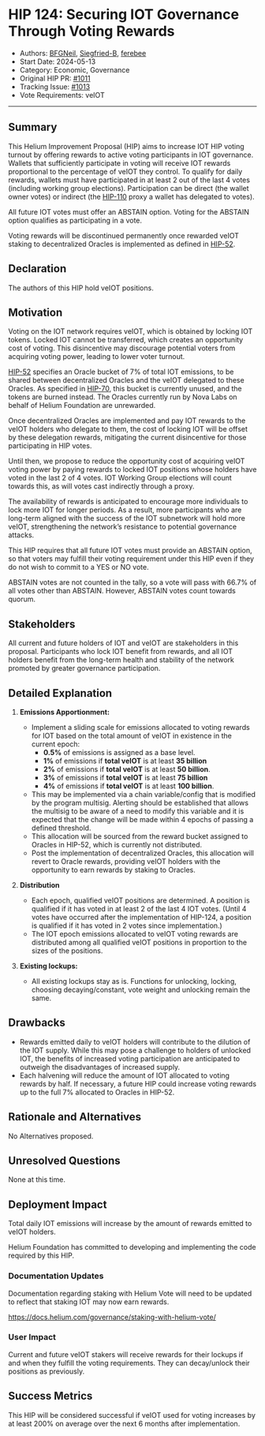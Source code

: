 # HIP 124: Securing IOT Governance Through Voting Rewards

- Authors: [BFGNeil](https://github.com/BFGNeil), [Siegfried-B](https://github.com/Siegfried-B), [ferebee](https://github.com/ferebee)
- Start Date: 2024-05-13
- Category: Economic, Governance
- Original HIP PR: [#1011](https://github.com/helium/HIP/pull/1011)
- Tracking Issue: [#1013](https://github.com/helium/HIP/issues/1013)
- Vote Requirements: veIOT

---

## Summary

This Helium Improvement Proposal (HIP) aims to increase IOT HIP voting turnout by offering rewards to active voting participants in IOT governance. Wallets that sufficiently participate in voting will receive IOT rewards proportional to the percentage of veIOT they control. To qualify for daily rewards, wallets must have participated in at least 2 out of the last 4 votes (including working group elections). Participation can be direct (the wallet owner votes) or indirect (the [HIP-110][hip-110] proxy a wallet has delegated to votes).

All future IOT votes must offer an ABSTAIN option. Voting for the ABSTAIN option qualifies as participating in a vote.
  
Voting rewards will be discontinued permanently once rewarded veIOT staking to decentralized Oracles is implemented as defined in [HIP-52][hip-52].

## Declaration

The authors of this HIP hold veIOT positions.

## Motivation

Voting on the IOT network requires veIOT, which is obtained by locking IOT tokens. Locked IOT cannot be transferred, which creates an opportunity cost of voting. This disincentive may discourage potential voters from acquiring voting power, leading to lower voter turnout.

[HIP-52][hip-52] specifies an Oracle bucket of 7% of total IOT emissions, to be shared between decentralized Oracles and the veIOT delegated to these Oracles. As specified in [HIP-70][hip-70], this bucket is currently unused, and the tokens are burned instead. The Oracles currently run by Nova Labs on behalf of Helium Foundation are unrewarded.

Once decentralized Oracles are implemented and pay IOT rewards to the veIOT holders who delegate to them, the cost of locking IOT will be offset by these delegation rewards, mitigating the current disincentive for those participating in HIP votes.

Until then, we propose to reduce the opportunity cost of acquiring veIOT voting power by paying rewards to locked IOT positions whose holders have voted in the last 2 of 4 votes. IOT Working Group elections will count towards this, as will votes cast indirectly through a proxy.

The availability of rewards is anticipated to encourage more individuals to lock more IOT for longer periods. As a result, more participants who are long-term aligned with the success of the IOT subnetwork will hold more veIOT, strengthening the network’s resistance to potential governance attacks.

This HIP requires that all future IOT votes must provide an ABSTAIN option, so that voters may fulfill their voting requirement under this HIP even if they do not wish to commit to a YES or NO vote.

ABSTAIN votes are not counted in the tally, so a vote will pass with 66.7% of all votes other than ABSTAIN. However, ABSTAIN votes count towards quorum.

## Stakeholders

All current and future holders of IOT and veIOT are stakeholders in this proposal. Participants who lock IOT benefit from rewards, and all IOT holders benefit from the long-term health and stability of the network promoted by greater governance participation.

## Detailed Explanation

1. **Emissions Apportionment:**
    - Implement a sliding scale for emissions allocated to voting rewards for IOT based on the total amount of veIOT in existence in the current epoch:
        - **0.5%** of emissions is assigned as a base level.
        - **1%** of emissions if **total veIOT** is at least **35 billion**
        - **2%** of emissions if **total veIOT** is at least **50 billion**.
        - **3%** of emissions if **total veIOT** is at least **75 billion**
        - **4%** of emissions if **total veIOT** is at least **100 billion**.
    - This may be implemented via a chain variable/config that is modified by the program multisig. Alerting should be established that allows the multisig to be aware of a need to modify this variable and it is expected that the change will be made within 4 epochs of passing a defined threshold. 
    - This allocation will be sourced from the reward bucket assigned to Oracles in HIP-52, which is currently not distributed.
    - Post the implementation of decentralized Oracles, this allocation will revert to Oracle rewards, providing veIOT holders with the opportunity to earn rewards by staking to Oracles.
    
2. **Distribution**
	- Each epoch, qualified veIOT positions are determined. A position is qualified if it has voted in at least 2 of the last 4 IOT votes. (Until 4 votes have occurred after the implementation of HIP-124, a position is qualified if it has voted in 2 votes since implementation.)
	- The IOT epoch emissions allocated to veIOT voting rewards are distributed among all qualified veIOT positions in proportion to the sizes of the positions.

3. **Existing lockups:**
    - All existing lockups stay as is. Functions for unlocking, locking, choosing decaying/constant, vote weight and unlocking remain the same.

## Drawbacks
- Rewards emitted daily to veIOT holders will contribute to the dilution of the IOT supply. While this may pose a challenge to holders of unlocked IOT, the benefits of increased voting participation are anticipated to outweigh the disadvantages of increased supply.
- Each halvening will reduce the amount of IOT allocated to voting rewards by half. If necessary, a future HIP could increase voting rewards up to the full 7% allocated to Oracles in HIP-52.

## Rationale and Alternatives

No Alternatives proposed.

## Unresolved Questions

None at this time.

## Deployment Impact

Total daily IOT emissions will increase by the amount of rewards emitted to veIOT holders.

Helium Foundation has committed to developing and implementing the code required by this HIP.

### Documentation Updates

Documentation regarding staking with Helium Vote will need to be updated to reflect that staking IOT may now earn rewards.

https://docs.helium.com/governance/staking-with-helium-vote/

### User Impact

Current and future veIOT stakers will receive rewards for their lockups if and when they fulfill the voting requirements. They can decay/unlock their positions as previously.

## Success Metrics

This HIP will be considered successful if veIOT used for voting increases by at least 200% on average over the next 6 months after implementation.

[hip-52]: https://github.com/helium/HIP/blob/main/0052-iot-dao.md
[hip-70]: https://github.com/helium/HIP/blob/main/0070-scaling-helium.md
[hip-110]: https://github.com/helium/HIP/blob/main/0110-proxy-voting.md
